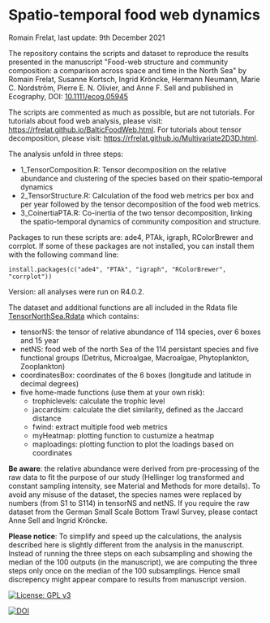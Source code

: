 # Spatio-temporal food web dynamics

Romain Frelat, last update: 9th December 2021



The repository contains the scripts and dataset to reproduce the results presented in the manuscript "Food-web structure and community composition: a comparison across space and time in the North Sea" by Romain Frelat, Susanne Kortsch, Ingrid Kröncke, Hermann Neumann, Marie C. Nordström, Pierre E. N. Olivier, and Anne F. Sell and published in Ecography, DOI: [10.1111/ecog.05945](https://doi.org/10.1111/ecog.05945)



The scripts are commented as much as possible, but are not tutorials. For tutorials about food web analysis, please visit: https://rfrelat.github.io/BalticFoodWeb.html. For tutorials about tensor decomposition, please visit: https://rfrelat.github.io/Multivariate2D3D.html.



The analysis unfold in three steps:

* 1_TensorComposition.R: Tensor decomposition on the relative abundance and clustering of the species based on their spatio-temporal dynamics
* 2_TensorStructure.R: Calculation of the food web metrics per box and per year followed by the tensor decomposition of the food web metrics.
* 3_CoinertiaPTA.R: Co-inertia of the two tensor decomposition, linking the spatio-temporal dynamics of community composition and structure.



Packages to run these scripts are: ade4, PTAk, igraph, RColorBrewer and corrplot. If some of these packages are not installed, you can install them with the following command line:

```{r}
install.packages(c("ade4", "PTAk", "igraph", "RColorBrewer", "corrplot"))
```

Version: all analyses were run on R4.0.2.



The dataset and additional functions are all included in the Rdata file [TensorNorthSea.Rdata](https://github.com/rfrelat/NorthSeaFoodWeb/raw/main/TensorNorthSea.Rdata) which contains:

- tensorNS: the tensor of relative abundance of 114 species, over 6 boxes and 15 year
- netNS: food web of the north Sea of the 114 persistant species and five functional groups (Detritus,  Microalgae, Macroalgae, Phytoplankton, Zooplankton)
- coordinatesBox: coordinates of the 6 boxes (longitude and latitude in decimal degrees)
- five home-made functions (use them at your own risk):
  - trophiclevels: calculate the trophic level
  - jaccardsim: calculate the diet similarity, defined as the Jaccard distance
  - fwind: extract multiple food web metrics
  - myHeatmap: plotting function to custumize a heatmap
  - maploadings: plotting function to plot the loadings based on coordinates





**Be aware**: the relative abundance were derived from pre-processing of the raw data to fit the purpose of our study (Hellinger log transformed and constant sampling intensity, see Material and Methods for more details). To avoid any misuse of the dataset, the species names were replaced by numbers (from S1 to S114) in tensorNS and netNS. If you require the raw dataset from the German Small Scale Bottom Trawl Survey, please contact Anne Sell and Ingrid Kröncke.

**Please notice**: To simplify and speed up the calculations, the analysis described here is slightly different from the analysis in the manuscript. Instead of running the three steps on each subsampling  and showing the median of the 100 outputs (in the manuscript), we are computing the three steps only once on the median of the 100 subsamplings. Hence small discrepency might appear compare to results from manuscript version. 





[![License: GPL v3](https://img.shields.io/badge/License-GPLv3-blue.svg)](https://www.gnu.org/licenses/gpl-3.0)

[![DOI](https://zenodo.org/badge/326718971.svg)](https://zenodo.org/badge/latestdoi/326718971)

